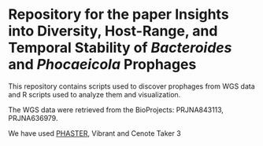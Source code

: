# Repository for the paper Insights into Diversity, Host-Range, and Temporal Stability of _Bacteroides_ and  _Phocaeicola_ Prophages

This repository contains scripts used to discover prophages from WGS data and R scripts used to analyze them and visualization.

The WGS data were retrieved from the BioProjects: PRJNA843113, PRJNA636979.

We have used [PHASTER](https://phaster.ca/), Vibrant and Cenote Taker 3
